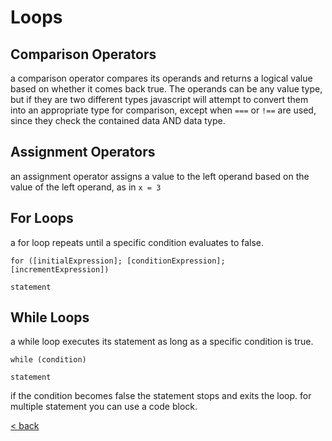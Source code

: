 # Loops

## Comparison Operators

a comparison operator compares its operands and returns a logical value based on whether it comes back true. The operands can be any value type, but if they are two different types javascript will attempt to convert them into an appropriate type for comparison, except when `===` or `!==` are used, since they check the contained data AND data type.

## Assignment Operators

an assignment operator assigns a value to the left operand based on the value of the left operand, as in `x = 3`

## For Loops

a for loop repeats until a specific condition evaluates to false.

`for ([initialExpression]; [conditionExpression]; [incrementExpression])`

`statement`

## While Loops

a while loop executes its statement as long as a specific condition is true.

`while (condition)`

`statement`

if the condition becomes false the statement stops and exits the loop. for multiple statement you can use a code block.

[< back](README.md)